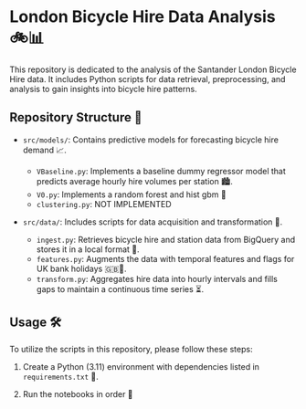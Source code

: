 # London Bicycle Hire Data Analysis 🚲📊

This repository is dedicated to the analysis of the Santander London Bicycle Hire data. It includes Python scripts for data retrieval, preprocessing, and analysis to gain insights into bicycle hire patterns.

## Repository Structure 📁

- `src/models/`: Contains predictive models for forecasting bicycle hire demand 📈.
  - `VBaseline.py`: Implements a baseline dummy regressor model that predicts average hourly hire volumes per station 🏙️.
  - `V0.py`: Implements a random forest and hist gbm 🌲
  - `clustering.py`: NOT IMPLEMENTED

- `src/data/`: Includes scripts for data acquisition and transformation 🔄.
  - `ingest.py`: Retrieves bicycle hire and station data from BigQuery and stores it in a local format 💾.
  - `features.py`: Augments the data with temporal features and flags for UK bank holidays 🇬🇧🎉.
  - `transform.py`: Aggregates hire data into hourly intervals and fills gaps to maintain a continuous time series ⏳.



## Usage 🛠️

To utilize the scripts in this repository, please follow these steps:

1. Create a Python (3.11) environment with dependencies listed in `requirements.txt` 🐍.

2. Run the notebooks in order 📒
